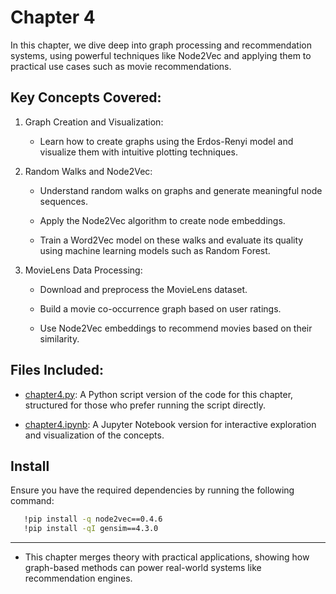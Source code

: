 # Chapter 4

   In this chapter, we dive deep into graph processing and recommendation systems, using powerful techniques like Node2Vec and applying them to practical use cases such as movie recommendations.

## Key Concepts Covered:

   1. Graph Creation and Visualization:

      - Learn how to create graphs using the Erdos-Renyi model and visualize them with intuitive plotting techniques.

   2. Random Walks and Node2Vec:

      - Understand random walks on graphs and generate meaningful node sequences.

      - Apply the Node2Vec algorithm to create node embeddings.

      - Train a Word2Vec model on these walks and evaluate its quality using machine learning models such as Random Forest.

   3. MovieLens Data Processing:

      - Download and preprocess the MovieLens dataset.

      - Build a movie co-occurrence graph based on user ratings.

      - Use Node2Vec embeddings to recommend movies based on their similarity.

## Files Included:

   - [chapter4.py](Chapter04/chapter4.py): A Python script version of the code for this chapter, structured for those who prefer running the script directly.

   - [chapter4.ipynb](Chapter04/chapter4.ipynb): A Jupyter Notebook version for interactive exploration and visualization of the concepts.

## Install

   Ensure you have the required dependencies by running the following command:

```bash
   !pip install -q node2vec==0.4.6
   !pip install -qI gensim==4.3.0
```

---

   - This chapter merges theory with practical applications, showing how graph-based methods can power real-world systems like recommendation engines.